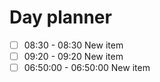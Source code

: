 

# Day planner

- [ ] 08:30 - 08:30 New item
- [ ] 09:20 - 09:20 New item
- [ ] 06:50:00 - 06:50:00 New item